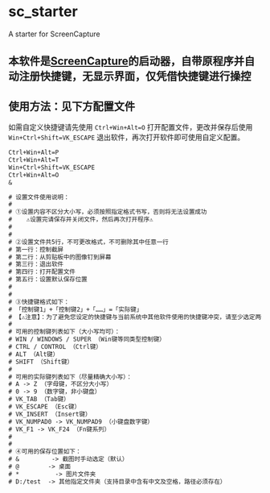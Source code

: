 # sc_starter

A starter for ScreenCapture

## 本软件是[ScreenCapture](https://github.com/xland/ScreenCapture)的启动器，自带原程序并自动注册快捷键，无显示界面，仅凭借快捷键进行操控

## 使用方法：见下方配置文件

如需自定义快捷键请先使用 `Ctrl+Win+Alt=O` 打开配置文件，更改并保存后使用 `Win+Ctrl+Shift=VK_ESCAPE` 退出软件，再次打开软件即可使用自定义配置。

```txt
Ctrl+Win+Alt=P
Ctrl+Win+Alt=T
Win+Ctrl+Shift=VK_ESCAPE
Ctrl+Win+Alt=O
&

# 设置文件使用说明：
#
# ①设置内容不区分大小写，必须按照指定格式书写，否则将无法设置成功
#    ⚠️设置完请保存并关闭文件，然后再次打开程序⚠️
#
#
# ②设置文件共5行，不可更改格式，不可删除其中任意一行
# 第一行：控制截屏
# 第二行：从剪贴板中的图像钉到屏幕
# 第三行：退出软件
# 第四行：打开配置文件
# 第五行：设置默认保存位置
#
#
# ③快捷键格式如下：
# 「控制键1」+「控制键2」+「……」=「实际键」
# 【⚠️注意】：为了避免您设定的快捷键与当前系统中其他软件使用的快捷键冲突，请至少选定两个「控制键」，且尽量不要使用「Ctrl」+「Shift」=「X」样式的快捷键（因其过于常见）。如快捷键未成功设置，将使用默认快捷键。
#
# 可用的控制键列表如下（大小写均可）：
# WIN / WINDOWS / SUPER （Win键等同类型控制键）
# CTRL / CONTROL （Ctrl键）
# ALT （Alt键）
# SHIFT （Shift键）
#
# 可用的实际键列表如下（尽量精确大小写）：
# A -> Z （字母键，不区分大小写）
# 0 -> 9 （数字键，非小键盘）
# VK_TAB （Tab键）
# VK_ESCAPE （Esc键）
# VK_INSERT （Insert键）
# VK_NUMPAD0 -> VK_NUMPAD9 （小键盘数字键）
# VK_F1 -> VK_F24 （Fn键系列）
#
#
# ④可用的保存位置如下：
# &         -> 截图时手动选定（默认）
# @        -> 桌面
# *          -> 图片文件夹
# D:/test  -> 其他指定文件夹（支持目录中含有中文及空格，路径必须存在）

```
